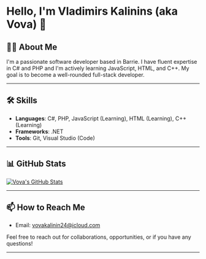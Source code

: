 # Hello, I'm Vladimirs Kalinins (aka Vova) 👋

## 👨‍💻 About Me

I'm a passionate software developer based in Barrie. I have fluent expertise in C# and PHP and I'm actively learning JavaScript, HTML, and C++. My goal is to become a well-rounded full-stack developer.

---

## 🛠 Skills

- **Languages**: C#, PHP, JavaScript (Learning), HTML (Learning), C++ (Learning)
- **Frameworks**: .NET
- **Tools**: Git, Visual Studio (Code)

---

## 📊 GitHub Stats

[![Vova's GitHub Stats](https://github-readme-stats.vercel.app/api?username=vovakalinins&count_private=true&show_icons=true&theme=transparent)](https://github.com/vovakalinins)

---

## 📫 How to Reach Me

- Email: [vovakalinin24@icloud.com](mailto:vovakalinin24@icloud.com)

Feel free to reach out for collaborations, opportunities, or if you have any questions!

---
